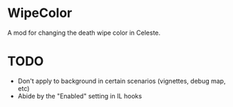 # WipeColor
 A mod for changing the death wipe color in Celeste.

# TODO
  - Don't apply to background in certain scenarios (vignettes, debug map, etc)
  - Abide by the "Enabled" setting in IL hooks